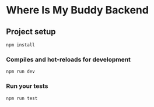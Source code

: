 # Where Is My Buddy Backend

## Project setup
```
npm install
```

### Compiles and hot-reloads for development
```
npm run dev
```

### Run your tests
```
npm run test
```

